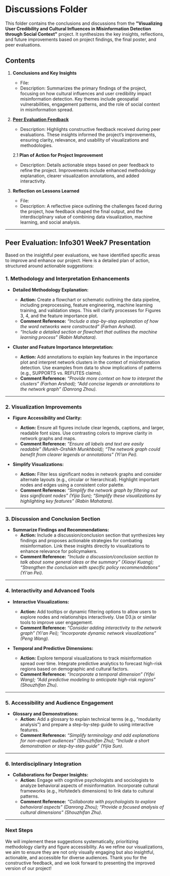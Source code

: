 # Discussions Folder

This folder contains the conclusions and discussions from the **"Visualizing User Credibility and Cultural Influences in Misinformation Detection through Social Context"** project. It synthesizes the key insights, reflections, and future improvements based on project findings, the final poster, and peer evaluations.

## Contents

1. **Conclusions and Key Insights**  
   - File: 
   - Description: Summarizes the primary findings of the project, focusing on how cultural influences and user credibility impact misinformation detection. Key themes include geospatial vulnerabilities, engagement patterns, and the role of social context in misinformation spread.  

2. [**Peer Evaluation Feedback**](./README.md#peer-evaluation-info301-week7-presentation)
   - Description: Highlights constructive feedback received during peer evaluations. These insights informed the project’s improvements, ensuring clarity, relevance, and usability of visualizations and methodologies.

   2.1 **Plan of Action for Project Improvement**
    - Description: Details actionable steps based on peer feedback to refine the project. Improvements include enhanced methodology explanation, clearer visualization annotations, and added interactivity.  


2. **Reflection on Lessons Learned**  
   - File: 
   - Description: A reflective piece outlining the challenges faced during the project, how feedback shaped the final output, and the interdisciplinary value of combining data visualization, machine learning, and social analysis.  

---

## Peer Evaluation: Info301 Week7 Presentation

Based on the insightful peer evaluations, we have identified specific areas to improve and enhance our project. Here is a detailed plan of action, structured around actionable suggestions:

### **1. Methodology and Interpretation Enhancements**
- **Detailed Methodology Explanation:**
  - **Action:** Create a flowchart or schematic outlining the data pipeline, including preprocessing, feature engineering, machine learning training, and validation steps. This will clarify processes for Figures 3, 4, and the feature importance plot.
  - **Comment Reference:** *“Include a step-by-step explanation of how the word networks were constructed” (Farhan Arshad).*  
  - *“Include a detailed section or flowchart that outlines the machine learning process” (Rabin Mahatara).*  

- **Cluster and Feature Importance Interpretation:**
  - **Action:** Add annotations to explain key features in the importance plot and interpret network clusters in the context of misinformation detection. Use examples from data to show implications of patterns (e.g., SUPPORTS vs. REFUTES claims).
  - **Comment Reference:** *“Provide more context on how to interpret the clusters” (Farhan Arshad);* *“Add concise legends or annotations to the network graph” (Danrong Zhou).*

---

### **2. Visualization Improvements**
- **Figure Accessibility and Clarity:**
  - **Action:** Ensure all figures include clear legends, captions, and larger, readable font sizes. Use contrasting colors to improve clarity in network graphs and maps.  
  - **Comment Reference:** *“Ensure all labels and text are easily readable” (Munkh-Orshikh Munkhbold);* *“The network graph could benefit from clearer legends or annotations” (Yi'an Pei).*

- **Simplify Visualizations:**
  - **Action:** Filter less significant nodes in network graphs and consider alternate layouts (e.g., circular or hierarchical). Highlight important nodes and edges using a consistent color palette.
  - **Comment Reference:** *“Simplify the network graph by filtering out less significant nodes” (Yijia Sun);* *“Simplify these visualizations by highlighting key features” (Rabin Mahatara).*

---

### **3. Discussion and Conclusion Section**
- **Summarize Findings and Recommendations:**
  - **Action:** Include a discussion/conclusion section that synthesizes key findings and proposes actionable strategies for combating misinformation. Link these insights directly to visualizations to enhance relevance for policymakers.
  - **Comment Reference:** *“Include a discussion/conclusion section to talk about some general ideas or the summary” (Xiaoyi Kuang);* *“Strengthen the conclusion with specific policy recommendations” (Yi'an Pei).*

---

### **4. Interactivity and Advanced Tools**
- **Interactive Visualizations:**
  - **Action:** Add tooltips or dynamic filtering options to allow users to explore nodes and relationships interactively. Use D3.js or similar tools to improve user engagement.
  - **Comment Reference:** *“Consider adding interactivity to the network graph” (Yi'an Pei);* *“Incorporate dynamic network visualizations” (Peng Wang).*

- **Temporal and Predictive Dimensions:**
  - **Action:** Explore temporal visualizations to track misinformation spread over time. Integrate predictive analytics to forecast high-risk regions based on demographic and cultural factors.
  - **Comment Reference:** *“Incorporate a temporal dimension” (Yifei Wang);* *“Add predictive modeling to anticipate high-risk regions” (Shouzhifan Zhu).*

---

### **5. Accessibility and Audience Engagement**
- **Glossary and Demonstrations:**
  - **Action:** Add a glossary to explain technical terms (e.g., “modularity analysis”) and prepare a step-by-step guide to using interactive features.
  - **Comment Reference:** *“Simplify terminology and add explanations for non-expert audiences” (Shouzhifan Zhu);* *“Include a short demonstration or step-by-step guide” (Yijia Sun).*

---

### **6. Interdisciplinary Integration**
- **Collaborations for Deeper Insights:**
  - **Action:** Engage with cognitive psychologists and sociologists to analyze behavioral aspects of misinformation. Incorporate cultural frameworks (e.g., Hofstede’s dimensions) to link data to cultural patterns.
  - **Comment Reference:** *“Collaborate with psychologists to explore behavioral aspects” (Danrong Zhou);* *“Provide a focused analysis of cultural dimensions” (Shouzhifan Zhu).*

---

### **Next Steps**
We will implement these suggestions systematically, prioritizing methodology clarity and figure accessibility. As we refine our visualizations, we aim to ensure they are not only visually engaging but also insightful, actionable, and accessible for diverse audiences. Thank you for the constructive feedback, and we look forward to presenting the improved version of our project!